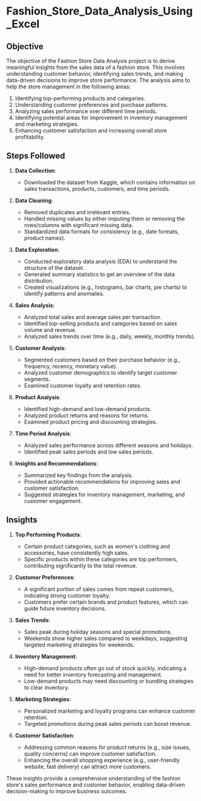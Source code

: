 # Fashion_Store_Data_Analysis_Using_Excel

## Objective

The objective of the Fashion Store Data Analysis project is to derive meaningful insights from the sales data of a fashion store. This involves understanding customer behavior, identifying sales trends, and making data-driven decisions to improve store performance. The analysis aims to help the store management in the following areas:
1. Identifying top-performing products and categories.
2. Understanding customer preferences and purchase patterns.
3. Analyzing sales performance over different time periods.
4. Identifying potential areas for improvement in inventory management and marketing strategies.
5. Enhancing customer satisfaction and increasing overall store profitability.

## Steps Followed

1. **Data Collection**: 
   - Downloaded the dataset from Kaggle, which contains information on sales transactions, products, customers, and time periods.

2. **Data Cleaning**:
   - Removed duplicates and irrelevant entries.
   - Handled missing values by either imputing them or removing the rows/columns with significant missing data.
   - Standardized data formats for consistency (e.g., date formats, product names).

3. **Data Exploration**:
   - Conducted exploratory data analysis (EDA) to understand the structure of the dataset.
   - Generated summary statistics to get an overview of the data distribution.
   - Created visualizations (e.g., histograms, bar charts, pie charts) to identify patterns and anomalies.

4. **Sales Analysis**:
   - Analyzed total sales and average sales per transaction.
   - Identified top-selling products and categories based on sales volume and revenue.
   - Analyzed sales trends over time (e.g., daily, weekly, monthly trends).

5. **Customer Analysis**:
   - Segmented customers based on their purchase behavior (e.g., frequency, recency, monetary value).
   - Analyzed customer demographics to identify target customer segments.
   - Examined customer loyalty and retention rates.

6. **Product Analysis**:
   - Identified high-demand and low-demand products.
   - Analyzed product returns and reasons for returns.
   - Examined product pricing and discounting strategies.

7. **Time Period Analysis**:
   - Analyzed sales performance across different seasons and holidays.
   - Identified peak sales periods and low sales periods.

8. **Insights and Recommendations**:
   - Summarized key findings from the analysis.
   - Provided actionable recommendations for improving sales and customer satisfaction.
   - Suggested strategies for inventory management, marketing, and customer engagement.

## Insights

1. **Top Performing Products**:
   - Certain product categories, such as women's clothing and accessories, have consistently high sales.
   - Specific products within these categories are top performers, contributing significantly to the total revenue.

2. **Customer Preferences**:
   - A significant portion of sales comes from repeat customers, indicating strong customer loyalty.
   - Customers prefer certain brands and product features, which can guide future inventory decisions.

3. **Sales Trends**:
   - Sales peak during holiday seasons and special promotions.
   - Weekends show higher sales compared to weekdays, suggesting targeted marketing strategies for weekends.

4. **Inventory Management**:
   - High-demand products often go out of stock quickly, indicating a need for better inventory forecasting and management.
   - Low-demand products may need discounting or bundling strategies to clear inventory.

5. **Marketing Strategies**:
   - Personalized marketing and loyalty programs can enhance customer retention.
   - Targeted promotions during peak sales periods can boost revenue.

6. **Customer Satisfaction**:
   - Addressing common reasons for product returns (e.g., size issues, quality concerns) can improve customer satisfaction.
   - Enhancing the overall shopping experience (e.g., user-friendly website, fast delivery) can attract more customers.

These insights provide a comprehensive understanding of the fashion store's sales performance and customer behavior, enabling data-driven decision-making to improve business outcomes.
